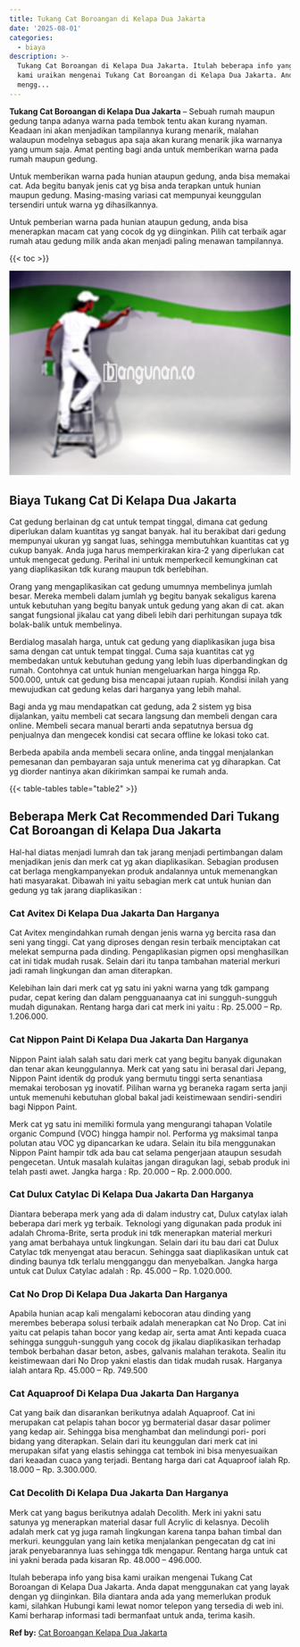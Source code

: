 ```yaml
---
title: Tukang Cat Boroangan di Kelapa Dua Jakarta
date: '2025-08-01'
categories:
  - biaya
description: >-
  Tukang Cat Boroangan di Kelapa Dua Jakarta. Itulah beberapa info yang bisa
  kami uraikan mengenai Tukang Cat Boroangan di Kelapa Dua Jakarta. Anda dapat
  mengg...
---
```


**Tukang Cat Boroangan di Kelapa Dua Jakarta** – Sebuah rumah maupun gedung tanpa adanya warna pada tembok tentu akan kurang nyaman. Keadaan ini akan menjadikan tampilannya kurang menarik, malahan walaupun modelnya sebagus apa saja akan kurang menarik jika warnanya yang umum saja. Amat penting bagi anda untuk memberikan warna pada rumah maupun gedung.

Untuk memberikan warna pada hunian ataupun gedung, anda bisa memakai cat. Ada begitu banyak jenis cat yg bisa anda terapkan untuk hunian maupun gedung. Masing-masing variasi cat mempunyai keunggulan tersendiri untuk warna yg dihasilkannya.

Untuk pemberian warna pada hunian ataupun gedung, anda bisa menerapkan macam cat yang cocok dg yg diinginkan. Pilih cat terbaik agar rumah atau gedung milik anda akan menjadi paling menawan tampilannya.

{{< toc >}}

![Tukang Cat Boroangan di Kelapa Dua Jakarta](/images/jasa-cat-murah15.png)

## Biaya Tukang Cat Di Kelapa Dua Jakarta

Cat gedung berlainan dg cat untuk tempat tinggal, dimana cat gedung diperlukan dalam kuantitas yg sangat banyak. hal itu berakibat dari gedung mempunyai ukuran yg sangat luas, sehingga membutuhkan kuantitas cat yg cukup banyak. Anda juga harus memperkirakan kira-2 yang diperlukan cat untuk mengecat gedung. Perihal ini untuk memperkecil kemungkinan cat yang diaplikasikan tdk kurang maupun tdk berlebihan.

Orang yang mengaplikasikan cat gedung umumnya membelinya jumlah besar. Mereka membeli dalam jumlah yg begitu banyak sekaligus karena untuk kebutuhan yang begitu banyak untuk gedung yang akan di cat. akan sangat fungsional jikalau cat yang dibeli lebih dari perhitungan supaya tdk bolak-balik untuk membelinya.

Berdialog masalah harga, untuk cat gedung yang diaplikasikan juga bisa sama dengan cat untuk tempat tinggal. Cuma saja kuantitas cat yg membedakan untuk kebutuhan gedung yang lebih luas diperbandingkan dg rumah. Contohnya cat untuk hunian mengeluarkan harga hingga Rp. 500.000, untuk cat gedung bisa mencapai jutaan rupiah. Kondisi inilah yang mewujudkan cat gedung kelas dari harganya yang lebih mahal.

Bagi anda yg mau mendapatkan cat gedung, ada 2 sistem yg bisa dijalankan, yaitu membeli cat secara langsung dan membeli dengan cara online. Membeli secara manual berarti anda sepatutnya bersua dg penjualnya dan mengecek kondisi cat secara offline ke lokasi toko cat.

Berbeda apabila anda membeli secara online, anda tinggal menjalankan pemesanan dan pembayaran saja untuk menerima cat yg diharapkan. Cat yg diorder nantinya akan dikirimkan sampai ke rumah anda.

{{< table-tables table="table2" >}}

## Beberapa Merk Cat Recommended Dari Tukang Cat Boroangan di Kelapa Dua Jakarta

Hal-hal diatas menjadi lumrah dan tak jarang menjadi pertimbangan dalam menjadikan jenis dan merk cat yg akan diaplikasikan. Sebagian produsen cat berlaga mengkampanyekan produk andalannya untuk memenangkan hati masyarakat. Dibawah ini yaitu sebagian merk cat untuk hunian dan gedung yg tak jarang diaplikasikan :

### Cat Avitex Di Kelapa Dua Jakarta Dan Harganya

Cat Avitex mengindahkan rumah dengan jenis warna yg bercita rasa dan seni yang tinggi. Cat yang diproses dengan resin terbaik menciptakan cat melekat sempurna pada dinding. Pengaplikasian pigmen opsi menghasilkan cat ini tidak mudah rusak. Selain dari itu tanpa tambahan material merkuri jadi ramah lingkungan dan aman diterapkan.

Kelebihan lain dari merk cat yg satu ini yakni warna yang tdk gampang pudar, cepat kering dan dalam pengguanaanya cat ini sungguh-sungguh mudah digunakan. Rentang harga dari cat merk ini yaitu : Rp. 25.000 – Rp. 1.206.000.

### Cat Nippon Paint Di Kelapa Dua Jakarta Dan Harganya

Nippon Paint ialah salah satu dari merk cat yang begitu banyak digunakan dan tenar akan keunggulannya. Merk cat yang satu ini berasal dari Jepang, Nippon Paint identik dg produk yang bermutu tinggi serta senantiasa memakai terobosan yg inovatif. Pilihan warna yg beraneka ragam serta janji untuk memenuhi kebutuhan global bakal jadi keistimewaan sendiri-sendiri bagi Nippon Paint.

Merk cat yg satu ini memiliki formula yang mengurangi tahapan Volatile organic Compund (VOC) hingga hampir nol. Performa yg maksimal tanpa polutan atau VOC yg dipancarkan ke udara. Selain itu bila menggunakan Nippon Paint hampir tdk ada bau cat selama pengerjaan ataupun sesudah pengecetan. Untuk masalah kulaitas jangan diragukan lagi, sebab produk ini telah pasti awet. Jangka harga : Rp. 20.000 – Rp. 2.000.000.

### Cat Dulux Catylac Di Kelapa Dua Jakarta Dan Harganya

Diantara beberapa merk yang ada di dalam industry cat, Dulux catylax ialah beberapa dari merk yg terbaik. Teknologi yang digunakan pada produk ini adalah Chroma-Brite, serta produk ini tdk menerapkan material merkuri yang amat berbahaya untuk lingkungan. Selain dari itu bau dari cat Dulux Catylac tdk menyengat atau beracun. Sehingga saat diaplikasikan untuk cat dinding baunya tdk terlalu mengganggu dan menyebalkan. Jangka harga untuk cat Dulux Catylac adalah : Rp. 45.000 – Rp. 1.020.000.

### Cat No Drop Di Kelapa Dua Jakarta Dan Harganya

Apabila hunian acap kali mengalami kebocoran atau dinding yang merembes beberapa solusi terbaik adalah menerapkan cat No Drop. Cat ini yaitu cat pelapis tahan bocor yang kedap air, serta amat Anti kepada cuaca sehingga sungguh-sungguh yang cocok dg jikalau diaplikasikan terhadap tembok berbahan dasar beton, asbes, galvanis malahan terakota. Sealin itu keistimewaan dari No Drop yakni elastis dan tidak mudah rusak. Harganya ialah antara Rp. 45.000 – Rp. 749.500

### Cat Aquaproof Di Kelapa Dua Jakarta Dan Harganya

Cat yang baik dan disarankan berikutnya adalah Aquaproof. Cat ini merupakan cat pelapis tahan bocor yg bermaterial dasar dasar polimer yang kedap air. Sehingga bisa menghambat dan melindungi pori- pori bidang yang diterapkan. Selain dari itu keunggulan dari merk cat ini merupakan sifat yang elastis sehingga cat tembok ini bisa menyesuaikan dari keaadan cuaca yang terjadi. Bentang harga dari cat Aquaproof ialah Rp. 18.000 – Rp. 3.300.000.

### Cat Decolith Di Kelapa Dua Jakarta Dan Harganya

Merk cat yang bagus berikutnya adalah Decolith. Merk ini yakni satu satunya yg menerapkan material dasar full Acrylic di kelasnya. Decolih adalah merk cat yg juga ramah lingkungan karena tanpa bahan timbal dan merkuri. keunggulan yang lain ketika menjalankan pengecatan dg cat ini jarak penyebarannya luas sehingga tdk mengapur. Rentang harga untuk cat ini yakni berada pada kisaran Rp. 48.000 – 496.000.

Itulah beberapa info yang bisa kami uraikan mengenai Tukang Cat Boroangan di Kelapa Dua Jakarta. Anda dapat menggunakan cat yang layak dengan yg diinginkan. Bila diantara anda ada yang memerlukan produk kami, silahkan Hubungi kami lewat nomor telepon yang tersedia di web ini. Kami berharap informasi tadi bermanfaat untuk anda, terima kasih.

**Ref by:** [Cat Boroangan Kelapa Dua Jakarta](https://id.wikipedia.org/wiki/Cat)
